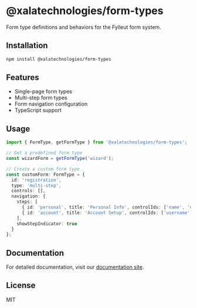 # @xalatechnologies/form-types

Form type definitions and behaviors for the Fylleut form system.

## Installation

```bash
npm install @xalatechnologies/form-types
```

## Features

- Single-page form types
- Multi-step form types
- Form navigation configuration
- TypeScript support

## Usage

```typescript
import { FormType, getFormType } from '@xalatechnologies/form-types';

// Get a predefined form type
const wizardForm = getFormType('wizard');

// Create a custom form type
const customForm: FormType = {
  id: 'registration',
  type: 'multi-step',
  controls: [],
  navigation: {
    steps: [
      { id: 'personal', title: 'Personal Info', controlIds: ['name', 'email'] },
      { id: 'account', title: 'Account Setup', controlIds: ['username', 'password'] }
    ],
    showStepIndicator: true
  }
};
```

## Documentation

For detailed documentation, visit our [documentation site](https://docs.fylleut.com/packages/form-types).

## License

MIT
